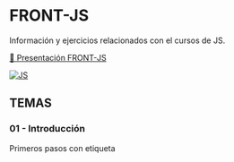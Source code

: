 # FRONT-JS
Información y ejercicios relacionados con el cursos de  JS.

[📒 Presentación FRONT-JS](https://docs.google.com/presentation/d/1rTIUbxueAOxUOdXNKrYtGgCswSCpzSENOLpReap8E5A/edit?usp=sharing)

[![JS](https://img.shields.io/badge/JavaScript-F7DF1E?style=for-the-badge&logo=javascript&logoColor=black)](https://docs.google.com/presentation/d/1rTIUbxueAOxUOdXNKrYtGgCswSCpzSENOLpReap8E5A/edit?usp=sharing)

## TEMAS

### 01 - Introducción 
Primeros pasos con etiqueta <SCRIPT>  y metodos básicos de window (alert, confirm)

[📎repositorio](https://github.com/albertomozo/JS-01-introduccion)

### 02 - Variables - DOM 

Uso de variables, document.getElementById() , ....

# EJERCICIOS DOCUMENTADOS

## Alumnos
[📒 Presentación JSON ALUMNOS](https://docs.google.com/presentation/d/1ov_qBhBvdle4v3f6GzU2Kr5V_fBrVNWauP4iPO5Px04/edit?usp=sharing)

[🐱](https://github.com/albertomozo/JS-11)

## Materias

[📒 Presentación JS-10](https://docs.google.com/presentation/d/1tXUKUEa3w_v5qbha1FpAXqb702XYLhdiYFYOWrJVNkA/edit?usp=sharing)

[🐱](https://github.com/albertomozo/JS-10)

## traversing the DOM
[Manual DOM] : https://github.com/Laboratoria/bootcamp/tree/main/topics/browser/02-dom/01-dom

[Manual JS-10 - Bootstrap] : https://docs.google.com/presentation/d/1tXUKUEa3w_v5qbha1FpAXqb702XYLhdiYFYOWrJVNkA/edit#slide=id.g1d182c8501f_0_0

[🐱](https://github.com/albertomozo/JS-10-BOOTSTRAP)

# FORMACIONES COMPLEMENTARIAS

## HTM-CSS

## VUE 

## PHP




